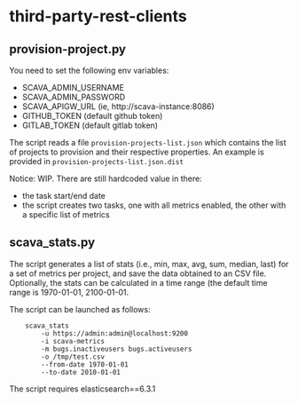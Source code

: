 # third-party-rest-clients

## provision-project.py

You need to set the following env variables:
- SCAVA_ADMIN_USERNAME
- SCAVA_ADMIN_PASSWORD
- SCAVA_APIGW_URL (ie, http://scava-instance:8086)
- GITHUB_TOKEN (default github token)
- GITLAB_TOKEN (default gitlab token)

The script reads a file `provision-projects-list.json` which contains the list of projects to provision and their respective properties. An example is provided in `provision-projects-list.json.dist`

Notice: WIP. There are still hardcoded value in there:
- the task start/end date
- the script creates two tasks, one with all metrics enabled, the other with a specific list of metrics

## scava_stats.py

The script generates a list of stats (i.e., min, max, avg, sum, median, last) for a set of
metrics per project, and save the data obtained to an CSV file. Optionally, the stats can be
calculated in a time range (the default time range is 1970-01-01, 2100-01-01.

The script can be launched as follows:
```
    scava_stats
        -u https://admin:admin@localhost:9200
        -i scava-metrics
        -m bugs.inactiveusers bugs.activeusers
        -o /tmp/test.csv
        --from-date 1970-01-01
        --to-date 2010-01-01
```

The script requires elasticsearch==6.3.1
